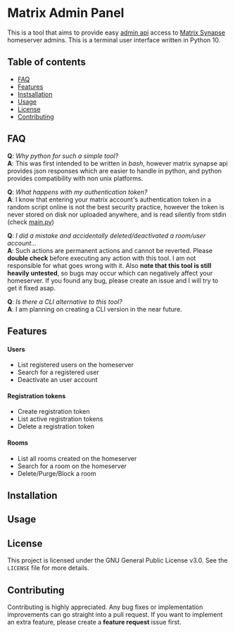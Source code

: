 # Matrix Admin Panel
This is a tool that aims to provide easy [admin api](https://matrix-org.github.io/synapse/latest/usage/administration/admin_api/) access to [Matrix Synapse](https://matrix.org/) homeserver admins. This is a terminal user interface written in Python 10.

## Table of contents
* [FAQ](#faq)
* [Features](#features)
* [Instsallation](#instasllation)
* [Usage]()
* [License](#license)
* [Contributing](#contributing)

## FAQ
**Q**: *Why python for such a simple tool?*\
**A**: This was first intended to be written in *bash*, however matrix synapse api provides json responses which are easier to handle in python, and python provides compatibility with non unix platforms.

**Q**: *What happens with my authentication token?*\
**A**: I know that entering your matrix  account's authentication token in a random script online is not the best security practice, however the token is never stored on disk nor uploaded anywhere, and is read silently from stdin (check [main.py]())

**Q**: *I did a mistake and accidentally deleted/deactivated a room/user account...*\
**A**: Such actions are permanent actions and cannot be reverted. Please **double check**  before executing any action with this tool. I am not responsible for what goes wrong with it. Also **note that this tool is still heavily untested**, so bugs may occur which can negatively affect your homeserver. If you found any bug, please create an issue and I will try to get it fixed asap.

**Q**: *Is there a CLI alternative to this tool?*\
**A**: I am planning on creating a CLI version in the near future.

## Features
#### Users
* List registered users on the homeserver
* Search for a registered user
* Deactivate an user account

#### Registration tokens
* Create registration token
* List active registration tokens
* Delete a registration token

#### Rooms
* List all rooms created on the homeserver
* Search for a room on the homeserver
* Delete/Purge/Block a room

## Installation

## Usage

## License
This project is licensed under the GNU General Public License v3.0. See the `LICENSE` file for more details.

## Contributing
Contributing is highly appreciated. Any bug fixes or implementation improvements can go straight into a pull request. If you want to implement an extra feature, please create a **feature request** issue first.
